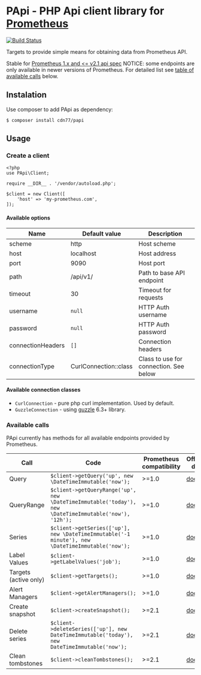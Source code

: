 # PApi - PHP Api client library for [Prometheus](https://github.com/prometheus/prometheus)
[![Build Status](https://img.shields.io/travis/cdn77/papi.svg?style=flat-square)](https://travis-ci.org/cdn77/papi)

Targets to provide simple means for obtaining data from Prometheus API.

Stable for [Prometheus 1.x and <= v2.1 api spec](https://prometheus.io/docs/prometheus/2.1/querying/api/)
NOTICE: some endpoints are only available in newer versions of Prometheus. For detailed list see [table of available calls](#available-calls) below.

## Instalation
Use composer to add PApi as dependency:

    $ composer install cdn77/papi

## Usage

### Create a client

    <?php
    use PApi\Client;
    
    require __DIR__ . '/vendor/autoload.php';
    
    $client = new Client([
        'host' => 'my-prometheus.com',
    ]);
    
#### Available options

| Name              | Default value         | Description                            |
| ----------------- | --------------------- | -------------------------------------- |  
| scheme            | http                  | Host scheme                            |
| host              | localhost             | Host address                           |
| port              | 9090                  | Host port                              |
| path              | /api/v1/              | Path to base API endpoint              |
| timeout           | 30                    | Timeout for requests                   |
| username          | `null`                | HTTP Auth username                     |
| password          | `null`                | HTTP Auth password                     |
| connectionHeaders | `[]`                  | Connection headers                     |
| connectionType    | CurlConnection::class | Class to use for connection. See below |

#### Available connection classes
- `CurlConnection` - pure php curl implementation. Used by default.
- `GuzzleConnection` - using [guzzle](https://github.com/guzzle/guzzle) 6.3+ library.
    
### Available calls
PApi currently has methods for all available endpoints provided by Prometheus.

| Call                  | Code                                                                                                   | Prometheus compatibility | Official doc                                                                                     |
| --------------------- | ------------------------------------------------------------------------------------------------------ | ------------------------ | ------------------------------------------------------------------------------------------------ |
| Query                 | `$client->getQuery('up', new \DateTimeImmutable('now');`                                               | >=1.0                    | [doc](https://prometheus.io/docs/prometheus/2.1/querying/api/#instant-queries)                  |
| QueryRange            | `$client->getQueryRange('up', new \DateTimeImmutable('today'), new \DateTimeImmutable('now'), '12h');` | >=1.0                    | [doc](https://prometheus.io/docs/prometheus/2.1/querying/api/#range-queries)                    |
| Series                | `$client->getSeries(['up'], new \DateTimeImmutable('-1 minute'), new \DateTimeImmutable('now');`      | >=1.0                    | [doc](https://prometheus.io/docs/prometheus/2.1/querying/api/#finding-series-by-label-matchers) |
| Label Values          | `$client->getLabelValues('job');`                                                                      | >=1.0                    | [doc](https://prometheus.io/docs/prometheus/2.1/querying/api/#querying-label-values)            |
| Targets (active only) | `$client->getTargets();`                                                                               | >=1.0                    | [doc](https://prometheus.io/docs/prometheus/2.1/querying/api/#targets)                          |
| Alert Managers        | `$client->getAlertManagers();`                                                                         | >=1.0                    | [doc](https://prometheus.io/docs/prometheus/2.1/querying/api/#alertmanagers)                    |
| Create snapshot       | `$client->createSnapshot();`                                                                           | >=2.1                    | [doc](https://prometheus.io/docs/prometheus/2.1/querying/api/#snapshot)                         |
| Delete series         | `$client->deleteSeries(['up'], new DateTimeImmutable('today'), new DateTimeImmutable('now');`         | >=2.1                    | [doc](https://prometheus.io/docs/prometheus/2.1/querying/api/#delete-series)                    |
| Clean tombstones      | `$client->cleanTombstones();`                                                                          | >=2.1                    | [doc](https://prometheus.io/docs/prometheus/2.1/querying/api/#clean-tombstones)                 |
